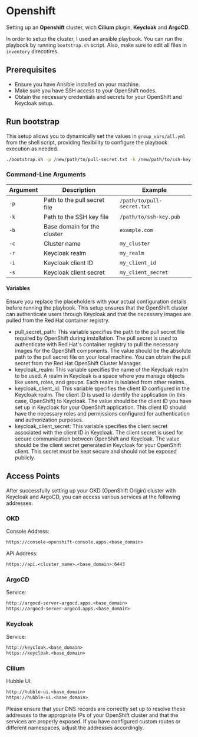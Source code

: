 # Openshift

Setting up an **Openshift** cluster, wich **Cilium** plugin, **Keycloak** and **ArgoCD**.

In order to setup the cluster, I used an ansible playbook. You can run the playbook by running `bootstrap.sh` script. Also, make sure to edit all files in `inventory` direcotires.

## Prerequisites

- Ensure you have Ansible installed on your machine.
- Make sure you have SSH access to your OpenShift nodes.
- Obtain the necessary credentials and secrets for your OpenShift and Keycloak setup.

## Run bootstrap

This setup allows you to dynamically set the values in `group_vars/all.yml` from the shell script, providing flexibility to configure the playbook execution as needed.

```sh
./bootstrap.sh -p /new/path/to/pull-secret.txt -k /new/path/to/ssh-key.pub -b newdomain.com -c new_cluster_name -r new_realm -i new_client_id -s new_client_secret
```

### Command-Line Arguments

| Argument          | Description                                      | Example                              |
|-------------------|--------------------------------------------------|--------------------------------------|
| `-p`              | Path to the pull secret file                     | `/path/to/pull-secret.txt`           |
| `-k`              | Path to the SSH key file                         | `/path/to/ssh-key.pub`               |
| `-b`              | Base domain for the cluster                      | `example.com`                        |
| `-c`              | Cluster name                                     | `my_cluster`                         |
| `-r`              | Keycloak realm                                   | `my_realm`                           |
| `-i`              | Keycloak client ID                               | `my_client_id`                       |
| `-s`              | Keycloak client secret                           | `my_client_secret`                   |

#### Variables

Ensure you replace the placeholders with your actual configuration details before running the playbook. This setup ensures that the OpenShift cluster can authenticate users through Keycloak and that the necessary images are pulled from the Red Hat container registry.

- pull_secret_path: This variable specifies the path to the pull secret file required by OpenShift during installation. The pull secret is used to authenticate with Red Hat's container registry to pull the necessary images for the OpenShift components. The value should be the absolute path to the pull secret file on your local machine. You can obtain the pull secret from the Red Hat OpenShift Cluster Manager.
- keycloak_realm: This variable specifies the name of the Keycloak realm to be used. A realm in Keycloak is a space where you manage objects like users, roles, and groups. Each realm is isolated from other realms.
- keycloak_client_id: This variable specifies the client ID configured in the Keycloak realm. The client ID is used to identify the application (in this case, OpenShift) to Keycloak. The value should be the client ID you have set up in Keycloak for your OpenShift application. This client ID should have the necessary roles and permissions configured for authentication and authorization purposes.
- keycloak_client_secret: This variable specifies the client secret associated with the client ID in Keycloak. The client secret is used for secure communication between OpenShift and Keycloak. The value should be the client secret generated in Keycloak for your OpenShift client. This secret must be kept secure and should not be exposed publicly.

## Access Points

After successfully setting up your OKD (OpenShift Origin) cluster with Keycloak and ArgoCD, you can access various services at the following addresses.

### OKD

Console Address:

```txt
https://console-openshift-console.apps.<base_domain>
```

API Address:

```txt
https://api.<cluster_name>.<base_domain>:6443
```

### ArgoCD

Service:

```txt
http://argocd-server-argocd.apps.<base_domain>
https://argocd-server-argocd.apps.<base_domain>
```

### Keycloak

Service:

```txt
http://keycloak.<base_domain>
https://keycloak.<base_domain>
```

### Cilium

Hubble UI:

```txt
http://hubble-ui.<base_domain>
https://hubble-ui.<base_domain>
```

Please ensure that your DNS records are correctly set up to resolve these addresses to the appropriate IPs of your OpenShift cluster and that the services are properly exposed. If you have configured custom routes or different namespaces, adjust the addresses accordingly.
